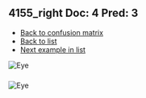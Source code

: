 ## 4155_right Doc: 4 Pred: 3
- [Back to confusion matrix](https://github.com/juliandewit/kaggle_retinopathy/blob/master/matrix.md)
- [Back to list](https://github.com/juliandewit/kaggle_retinopathy/blob/master/lists/43/list.md)
- [Next example in list](https://github.com/juliandewit/kaggle_retinopathy/blob/master/lists/43/43/4374_left.md)

![Eye](https://retinopaty.blob.core.windows.net/size1024/4155_right_4.jpeg)

### 

![Eye]()
